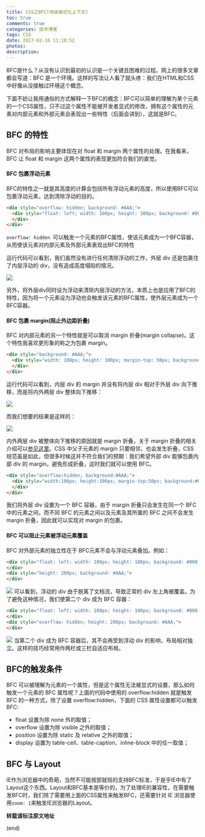 ```yaml
---
title: CSS之BFC(块级格式化上下文)
toc: true
comments: true
categories: 技术博客
tags: CSS
date: 2017-02-16 11:18:52
photos:
description:
---
```

BFC是什么？从没有认识到最初的认识是一个关键且困难的过程。网上的很多文章都会写道：BFC 是一个环境。这样的写法让人看了就头疼：我们在HTML和CSS中好像从没接触过环境这个概念。

下面不妨让我用通俗的方式解释一下BFC的概念：BFC可以简单的理解为某个元素的一个CSS属性，只不过这个属性不能被开发者显式的修改，拥有这个属性的元素对内部元素和外部元素会表现出一些特性（后面会讲到），这就是BFC。

<!--more-->

## BFC 的特性

BFC 对布局的影响主要体现在对 float 和 margin 两个属性的处理。在我看来，BFC 让 float 和 margin 这两个属性的表现更加符合我们的直觉。

#### BFC 包裹浮动元素

BFC的特性之一就是其高度的计算会包括所有浮动元素的高度，所以使用BFC可以包裹浮动元素，达到清除浮动的目的。
```html
<div style="overflow: hidden; background: #AAA;">
  <div style="float: left; width: 100px; height: 100px; background: #000;">
  </div>
</div>
```
`overflow: hidden `可以触发一个元素的BFC属性，使该元素成为一个BFC容器，从而使该元素对内部元素及外部元素表现出BFC的特性

运行代码可以看到，我们虽然没有进行任何清除浮动的工作，外层 div 还是包裹住了内层浮动的 div，没有造成高度塌陷的情况。

![](https://ww1.sinaimg.cn/large/006tKfTcgy1fdcyj88jx5j30fa03c0l2.jpg)

另外，将外层div同时设为浮动来清除内层浮动的方法，本质上也是应用了BFC的特性，因为将一个元素设为浮动也会触发该元素的BFC属性，使外层元素成为一个BFC容器。

#### BFC 包裹 margin(阻止外边距折叠)

BFC 对内部元素的另一个特性就是可以取消 margin 折叠(margin collapse)。这个特性我喜欢更形象的称之为包裹 margin。
```html
<div style="background: #AAA;">
  <div style="width: 100px; height: 100px; margin-top: 50px; background: #000;">
  </div>
</div>
```
运行代码可以看到，内层 div 的 margin 并没有将内层 div 相对于外层 div 向下推移，而是将内外两层 div 整体向下推移：

![](https://ww2.sinaimg.cn/large/006tKfTcgy1fdcylpnq22j30fa04g0pd.jpg)

而我们想要的结果是这样的：

![](https://ww2.sinaimg.cn/large/006tKfTcgy1fdcym3n2urj30fa04q0qo.jpg)

内外两层 div 被整体向下推移的原因就是 margin 折叠，关于 margin 折叠的相关介绍可以[参见这里](http://www.w3school.com.cn/css/css_margin_collapsing.asp)。CSS 中父子元素的 margin 只要相邻，也会发生折叠，CSS 规范虽是如此，但很多时候这并不符合我们的预期：我们希望外部 div 能够包裹内部 div 的 margin，避免形成折叠，这时我们就可以使用 BFC。

```html
<div style="overflow:hidden; background:#AAA;">
  <div style="width:100px; height:100px; margin-top:50px; background:#000;">
  </div>
</div>
```
我们将外层 div 设置为一个 BFC 容器，由于 margin 折叠只会发生在同一个 BFC 中的元素之间，而不同 BFC 的元素之间以及元素及其所属的 BFC 之间不会发生 margin 折叠，因此就可以实现对 margin 的包裹。

#### BFC 可以阻止元素被浮动元素覆盖
BFC 对外部元素的独立性在于 BFC元素不会与浮动元素叠加。例如：
```html
<div style="float: left; width: 100px; height: 100px; background: #000;">
</div>
<div style="height: 200px; background: #AAA;">
</div>
```
![](https://ww4.sinaimg.cn/large/006tKfTcgy1fdd1j6h3rpj30fa0643y9.jpg)
可以看到，浮动的 div 由于脱离了文档流，导致正常的 div 左上角被覆盖。为了避免这种情况，我们使第二个 div 成为 BFC 容器：
```html
<div style="float: left; width: 100px; height: 100px; background: #000;">
</div>
<div style="overflow: hidden; height: 200px; background: #AAA;">
</div>
```
![](https://ww4.sinaimg.cn/large/006tKfTcgy1fdd1jew2loj30fa064a9t.jpg)
当第二个 div 成为 BFC 容器后，其不会再受到浮动 div 的影响，布局相对独立。这样的技巧经常用作两栏或三栏自适应布局。

## BFC的触发条件
BFC 可以被理解为元素的一个属性，但是这个属性无法被显式的设置，那么如何触发一个元素的 BFC 属性呢？上面的代码中使用的 overflow:hidden 就是触发 BFC 的一种方式，除了设置 overflow:hidden，下面的 CSS 属性设置都可以触发 BFC:

* float 设置为除 none 外的取值；
* overflow 设置为除 visible 之外的取值；
* position 设置为除 static 及 relative 之外的取值；
* display 设置为 table-cell、table-caption、inline-block 中的任一取值；

## BFC 与 Layout

IE作为浏览器中的奇葩，当然不可能按部就班的支持BFC标准，于是乎IE中有了Layout这个东西。Layout和BFC基本是等价的，为了处理IE的兼容性，在需要触发BFC时，我们除了需要用上面的CSS属性来触发BFC，还需要针对 IE 浏览器使用` zoom: 1 `来触发IE浏览器的Layout。

**转载请标注原文地址**

(end)
